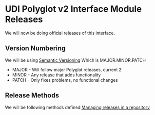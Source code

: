 # UDI Polyglot v2 Interface Module Releases

We will now be doing official releases of this interface.

## Version Numbering

We will be using [Semantic Versioning](https://semver.org/) Which is MAJOR.MINOR.PATCH
- MAJOR - Will follow major Polyglot releases, current 2
- MINOR - Any release that adds functionality
- PATCH - Only fixes problems, no functional changes

## Release Methods

We will be following methods defined [Managing releases in a repository
](https://help.github.com/en/github/administering-a-repository/managing-releases-in-a-repository)
